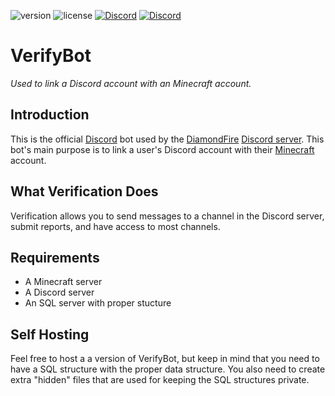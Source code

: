 ![version](https://img.shields.io/badge/Version-2.2-brightgreen.svg?style=flat-square)
![license](https://img.shields.io/badge/License-MIT-brightgreen.svg?style=flat-square)
[![Discord](https://img.shields.io/discord/180793115223916544.svg?style=flat-square&logo=discord&label=DiamondFire&colorA=7289DA&colorB=2C2F33)](https://discord.gg/TzgUCSV)
[![Discord](https://img.shields.io/discord/357718224378265602.svg?style=flat-suqare&logo=discord&label=Verify\%20Bot&colorA=7289DA&colorB=2C2F33)](https://discord.gg/EfXaaVT)
# VerifyBot
*Used to link a Discord account with an Minecraft account.*

## Introduction
This is the official [Discord](https://discordapp.com/) bot used by the [DiamondFire](https://www.mcdiamondfire.com/) [Discord server](http://discord.gg/pDHBbBD). This bot's main purpose is to link a user's Discord account with their [Minecraft](https://minecraft.net/) account.

## What Verification Does
Verification allows you to send messages to a channel in the Discord server, submit reports, and have access to most channels.

## Requirements
* A Minecraft server
* A Discord server
* An SQL server with proper stucture

## Self Hosting
Feel free to host a a version of VerifyBot, but keep in mind that you need to have a SQL structure with the proper data structure. You also need to create extra "hidden" files that are used for keeping the SQL structures private.
